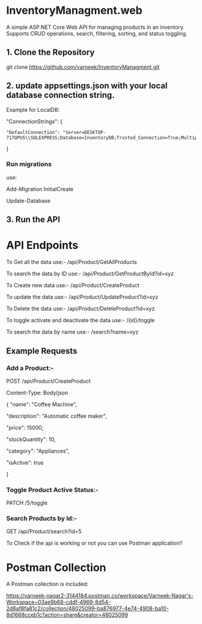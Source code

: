 # InventoryManagment.web

A simple ASP.NET Core Web API for managing products in an inventory.
Supports CRUD operations, search, filtering, sorting, and status toggling.

## 1. Clone the Repository

   git clone https://github.com/varneek/InventoryManagment.git

## 2. update appsettings.json with your local database connection string.

Example for LocalDB:

  "ConnectionStrings": {
  
    "DefaultConnection": "Server=DESKTOP-717QPUS\\SQLEXPRESS;Database=InventoryDB;Trusted_Connection=True;MultipleActiveResultSets=true"
    
  }

### Run migrations
  use:
  
  Add-Migration InitialCreate
  
  Update-Database

## 3. Run the API

# API Endpoints

To Get all the data use:- /api/Product/GetAllProducts

To search the data by ID use:- /api/Product/GetProductById?id=xyz

To Create new data use:- /api/Product/CreateProduct

To update the data use:- /api/Product/UpdateProduct?id=xyz

To Delete the data use:- /api/Product/DeleteProduct?id=xyz

To toggle activate and deactivate the data use:- /{id}/toggle

To search the data by name use:- /search?name=xyz


## Example Requests

### Add a Product:-

POST /api/Product/CreateProduct

Content-Type: Body/json

{
  "name": "Coffee Machine",
  
  "description": "Automatic coffee maker",
  
  "price": 15000,
  
  "stockQuantity": 10,
  
  "category": "Appliances",
  
  "isActive": true
  
}

### Toggle Product Active Status:-

PATCH /5/toggle

### Search Products by Id:-

GET /api/Product/search?id=5

To Check if the api is working or not you can use Postman application!!

# Postman Collection

A Postman collection is included:

https://varneek-nagar2-3144184.postman.co/workspace/Varneek-Nagar's-Workspace~03ae9b68-cddf-4969-8d54-2d8af8fa81c2/collection/48025099-ba876977-4e74-4908-ba10-8d1668cceb1c?action=share&creator=48025099

